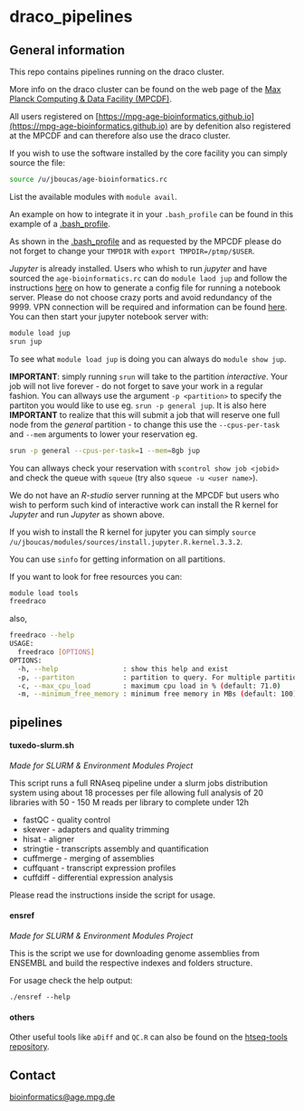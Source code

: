 # draco_pipelines

## General information

This repo contains pipelines running on the draco cluster.

More info on the draco cluster can be found on the web page of the [Max Planck Computing & Data Facility (MPCDF)](http://www.mpcdf.mpg.de/services/computing/draco).

All users registered on [https://mpg-age-bioinformatics.github.io](https://mpg-age-bioinformatics.github.io) are by defenition also registered at the MPCDF and can therefore also use the draco cluster.

If you wish to use the software installed by the core facility you can simply source the file:

```bash
source /u/jboucas/age-bioinformatics.rc
```

List the available modules with `module avail`.

An example on how to integrate it in your `.bash_profile` can be found in this example of a [.bash_profile](software/bash_profile).

As shown in the [.bash_profile](software/bash_profile) and as requested by the MPCDF please do not forget to change your `TMPDIR` with `export TMPDIR=/ptmp/$USER`.

*Jupyter* is already installed. Users who whish to run *jupyter* and have sourced the `age-bioinformatics.rc` can do `module laod jup` and follow the instructions [here](http://jupyter-notebook.readthedocs.io/en/latest/public_server.html)  on how to generate a config file for running a notebook server. Please do not choose crazy ports and avoid redundancy of the 9999. VPN connection will be required and information can be found [here](https://www.mpcdf.mpg.de/services/network/vpn). You can then start your jupyter notebook server with:

```bash
module load jup
srun jup
```
To see what `module load jup` is doing you can always do `module show jup`.

**IMPORTANT**: simply running `srun` will take to the partition *interactive*. Your job will not live forever - do not forget to save your work in a regular fashion. You can allways use the argument `-p <partition>` to specify the partiton you would like to use eg. `srun -p general jup`. It is also here **IMPORTANT** to realize that this will submit a job that will reserve one full node from the *general*  partition - to change this use the `--cpus-per-task` and `--mem` arguments to lower your reservation eg. 
```bash
srun -p general --cpus-per-task=1 --mem=8gb jup
```
You can allways check your reservation with `scontrol show job <jobid>` and check the queue with `squeue` (try also `squeue -u <user name>`).

We do not have an *R-studio* server running at the MPCDF but users who wish to perform such kind of interactive work can install the R kernel for *Jupyter* and run *Jupyter* as shown above.

If you wish to install the R kernel for jupyter you can simply `source /u/jboucas/modules/sources/install.jupyter.R.kernel.3.3.2`.

You can use `sinfo` for getting information on all partitions.

If you want to look for free resources you can:

```bash
module load tools
freedraco
```
also,

```bash
freedraco --help
USAGE:
  freedraco [OPTIONS]
OPTIONS:
  -h, --help                : show this help and exist
  -p, --partiton            : partition to query. For multiple partitions use eg. '(general|viz)'.
  -c, --max_cpu_load        : maximum cpu load in % (default: 71.0)
  -m, --minimum_free_memory : minimum free memory in MBs (default: 100)
```

## pipelines

#### tuxedo-slurm.sh

*Made for SLURM & Environment Modules Project*

This script runs a full RNAseq pipeline under a slurm jobs distribution system 
using about 18 processes per file allowing full analysis of 20 libraries with 
50 - 150 M reads per library to complete under 12h 

* fastQC - quality control 
* skewer - adapters and quality trimming 
* hisat - aligner 
* stringtie - transcripts assembly and quantification 
* cuffmerge - merging of assemblies 
* cuffquant - transcript expression profiles 
* cuffdiff - differential expression analysis 

Please read the instructions inside the script for usage.

#### ensref

*Made for SLURM & Environment Modules Project*

This is the script we use for downloading genome assemblies from ENSEMBL and 
build the respective indexes and folders structure. 
 
For usage check the help output: 
```
./ensref --help
```

#### others

Other useful tools like `aDiff` and `QC.R` can also be found on the [htseq-tools repository](https://github.com/mpg-age-bioinformatics/htseq-tools).

## Contact

bioinformatics@age.mpg.de

